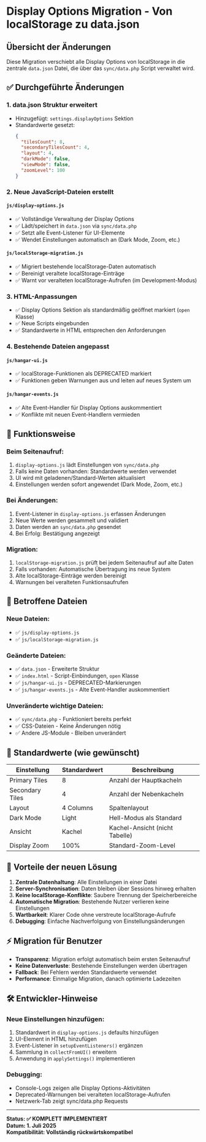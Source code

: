 # Display Options Migration - Von localStorage zu data.json

## Übersicht der Änderungen

Diese Migration verschiebt alle Display Options von localStorage in die zentrale `data.json` Datei, die über das `sync/data.php` Script verwaltet wird.

## ✅ Durchgeführte Änderungen

### 1. **data.json Struktur erweitert**

- Hinzugefügt: `settings.displayOptions` Sektion
- Standardwerte gesetzt:
  ```json
  {
  	"tilesCount": 8,
  	"secondaryTilesCount": 4,
  	"layout": 4,
  	"darkMode": false,
  	"viewMode": false,
  	"zoomLevel": 100
  }
  ```

### 2. **Neue JavaScript-Dateien erstellt**

#### `js/display-options.js`

- ✅ Vollständige Verwaltung der Display Options
- ✅ Lädt/speichert in `data.json` via `sync/data.php`
- ✅ Setzt alle Event-Listener für UI-Elemente
- ✅ Wendet Einstellungen automatisch an (Dark Mode, Zoom, etc.)

#### `js/localStorage-migration.js`

- ✅ Migriert bestehende localStorage-Daten automatisch
- ✅ Bereinigt veraltete localStorage-Einträge
- ✅ Warnt vor veralteten localStorage-Aufrufen (im Development-Modus)

### 3. **HTML-Anpassungen**

- ✅ Display Options Sektion als standardmäßig geöffnet markiert (`open` Klasse)
- ✅ Neue Scripts eingebunden
- ✅ Standardwerte in HTML entsprechen den Anforderungen

### 4. **Bestehende Dateien angepasst**

#### `js/hangar-ui.js`

- ✅ localStorage-Funktionen als DEPRECATED markiert
- ✅ Funktionen geben Warnungen aus und leiten auf neues System um

#### `js/hangar-events.js`

- ✅ Alte Event-Handler für Display Options auskommentiert
- ✅ Konflikte mit neuen Event-Handlern vermieden

## 🎯 Funktionsweise

### Beim Seitenaufruf:

1. `display-options.js` lädt Einstellungen von `sync/data.php`
2. Falls keine Daten vorhanden: Standardwerte werden verwendet
3. UI wird mit geladenen/Standard-Werten aktualisiert
4. Einstellungen werden sofort angewendet (Dark Mode, Zoom, etc.)

### Bei Änderungen:

1. Event-Listener in `display-options.js` erfassen Änderungen
2. Neue Werte werden gesammelt und validiert
3. Daten werden an `sync/data.php` gesendet
4. Bei Erfolg: Bestätigung angezeigt

### Migration:

1. `localStorage-migration.js` prüft bei jedem Seitenaufruf auf alte Daten
2. Falls vorhanden: Automatische Übertragung ins neue System
3. Alte localStorage-Einträge werden bereinigt
4. Warnungen bei veralteten Funktionsaufrufen

## 📂 Betroffene Dateien

### Neue Dateien:

- ✅ `js/display-options.js`
- ✅ `js/localStorage-migration.js`

### Geänderte Dateien:

- ✅ `data.json` - Erweiterte Struktur
- ✅ `index.html` - Script-Einbindungen, `open` Klasse
- ✅ `js/hangar-ui.js` - DEPRECATED-Markierungen
- ✅ `js/hangar-events.js` - Alte Event-Handler auskommentiert

### Unveränderte wichtige Dateien:

- ✅ `sync/data.php` - Funktioniert bereits perfekt
- ✅ CSS-Dateien - Keine Änderungen nötig
- ✅ Andere JS-Module - Bleiben unverändert

## 🔧 Standardwerte (wie gewünscht)

| Einstellung     | Standardwert | Beschreibung                   |
| --------------- | ------------ | ------------------------------ |
| Primary Tiles   | 8            | Anzahl der Hauptkacheln        |
| Secondary Tiles | 4            | Anzahl der Nebenkacheln        |
| Layout          | 4 Columns    | Spaltenlayout                  |
| Dark Mode       | Light        | Hell-Modus als Standard        |
| Ansicht         | Kachel       | Kachel-Ansicht (nicht Tabelle) |
| Display Zoom    | 100%         | Standard-Zoom-Level            |

## 🚀 Vorteile der neuen Lösung

1. **Zentrale Datenhaltung**: Alle Einstellungen in einer Datei
2. **Server-Synchronisation**: Daten bleiben über Sessions hinweg erhalten
3. **Keine localStorage-Konflikte**: Saubere Trennung der Speicherbereiche
4. **Automatische Migration**: Bestehende Nutzer verlieren keine Einstellungen
5. **Wartbarkeit**: Klarer Code ohne verstreute localStorage-Aufrufe
6. **Debugging**: Einfache Nachverfolgung von Einstellungsänderungen

## ⚡ Migration für Benutzer

- **Transparenz**: Migration erfolgt automatisch beim ersten Seitenaufruf
- **Keine Datenverluste**: Bestehende Einstellungen werden übertragen
- **Fallback**: Bei Fehlern werden Standardwerte verwendet
- **Performance**: Einmalige Migration, danach optimierte Ladezeiten

## 🛠️ Entwickler-Hinweise

### Neue Einstellungen hinzufügen:

1. Standardwert in `display-options.js` defaults hinzufügen
2. UI-Element in HTML hinzufügen
3. Event-Listener in `setupEventListeners()` ergänzen
4. Sammlung in `collectFromUI()` erweitern
5. Anwendung in `applySettings()` implementieren

### Debugging:

- Console-Logs zeigen alle Display Options-Aktivitäten
- Deprecated-Warnungen bei veralteten localStorage-Aufrufen
- Netzwerk-Tab zeigt sync/data.php Requests

---

**Status: ✅ KOMPLETT IMPLEMENTIERT**  
**Datum: 1. Juli 2025**  
**Kompatibilität: Vollständig rückwärtskompatibel**
